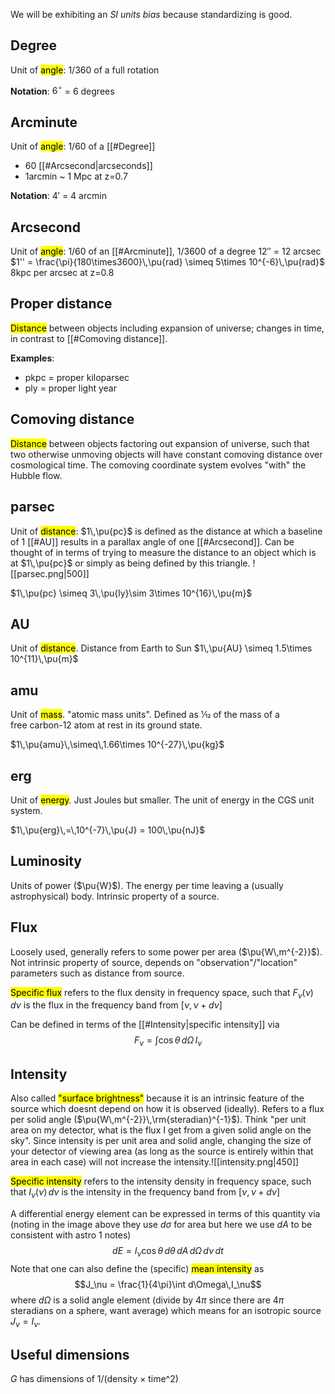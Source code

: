 We will be exhibiting an *SI units bias* because standardizing is good. 

## Degree
Unit of <mark class="hltr-pink">angle</mark>: $1/360$ of a full rotation

**Notation**:
$6^\circ$ = 6 degrees


## Arcminute
Unit of <mark class="hltr-pink">angle</mark>: $1/60$ of a [[#Degree]]
- 60 [[#Arcsecond|arcseconds]]
- 1arcmin ~ 1 Mpc at z=0.7

**Notation**:
$4'$ = 4 arcmin

## Arcsecond
Unit of <mark class="hltr-pink">angle</mark>: 1/60 of an [[#Arcminute]], $1/3600$ of a degree
$12''$ = 12 arcsec
$1'' = \frac{\pi}{180\times3600}\,\pu{rad} \simeq 5\times 10^{-6}\,\pu{rad}$
8kpc per arcsec at z=0.8

## Proper distance
<mark class="hltr-pink">Distance</mark> between objects including expansion of universe; changes in time, in contrast to [[#Comoving distance]].

**Examples**:
- pkpc = proper kiloparsec
- ply = proper light year


## Comoving distance
<mark class="hltr-pink">Distance</mark> between objects factoring out expansion of universe, such that two otherwise unmoving objects will have constant comoving distance over cosmological time. The comoving coordinate system evolves "with" the Hubble flow.


## parsec
Unit of <mark class="hltr-pink">distance</mark>: $1\,\pu{pc}$ is defined as the distance at which a baseline of 1 [[#AU]] results in a parallax angle of one [[#Arcsecond]]. Can be thought of in terms of trying to measure the distance to an object which is at $1\,\pu{pc}$ or simply as being defined by this triangle.
![[parsec.png|500]]

$1\,\pu{pc} \simeq 3\,\pu{ly}\sim 3\times 10^{16}\,\pu{m}$


## AU
Unit of <mark class="hltr-pink">distance</mark>. Distance from Earth to Sun
$1\,\pu{AU} \simeq 1.5\times 10^{11}\,\pu{m}$


## amu
Unit of <mark class="hltr-pink">mass</mark>. "atomic mass units". Defined as 1⁄12 of the mass of a free carbon-12 atom at rest in its ground state.

$1\,\pu{amu}\,\simeq\,1.66\times 10^{-27}\,\pu{kg}$  


## erg
Unit of <mark class="hltr-pink">energy</mark>. Just Joules but smaller. The unit of energy in the CGS unit system.

$1\,\pu{erg}\,=\,10^{-7}\,\pu{J} = 100\,\pu{nJ}$  


## Luminosity
Units of power ($\pu{W}$). The energy per time leaving a (usually astrophysical) body. Intrinsic property of a source.


## Flux
Loosely used, generally refers to some power per area ($\pu{W\,m^{-2}}$). Not intrinsic property of source, depends on "observation"/"location" parameters such as distance from source.

<mark class="hltr-pink">Specific flux</mark> refers to the flux density in frequency space, such that $F_\nu(\nu)\,d\nu$ is the flux in the frequency band from $[\nu,\nu + d\nu]$ 

Can be defined in terms of the [[#Intensity|specific intensity]] via 
$$F_\nu = \int \cos\theta \,d\Omega\,I_\nu$$

## Intensity
Also called <mark class="hltr-pink">"surface brightness"</mark> because it is an intrinsic feature of the source which doesnt depend on how it is observed (ideally). Refers to a flux per solid angle ($\pu{W\,m^{-2}}\,\rm{steradian}^{-1}$). Think "per unit area on my detector, what is the flux I get from a given solid angle on the sky". Since intensity is per unit area and solid angle, changing the size of your detector of viewing area (as long as the source is entirely within that area in each case) will not increase the intensity.![[intensity.png|450]]

<mark class="hltr-pink">Specific intensity</mark> refers to the intensity density in frequency space, such that $I_\nu(\nu)\,d\nu$ is the intensity in the frequency band from $[\nu,\nu + d\nu]$ 

A differential energy element can be expressed in terms of this quantity via (noting in the image above they use $d\sigma$ for area but here we use $dA$ to be consistent with astro 1 notes)$$dE = I_\nu \cos\theta\, d\theta\,dA\, d\Omega\, d\nu\, dt$$
Note that one can also define the (specific) <mark class="hltr-pink">mean intensity</mark> as $$J_\nu = \frac{1}{4\pi}\int d\Omega\,I_\nu$$where $d\Omega$ is a solid angle element (divide by $4\pi$ since there are $4\pi$ steradians on a sphere, want average) which means for an isotropic source $J_\nu = I_\nu$.


## Useful dimensions
$G$ has dimensions of 1/(density $\times$ time^2)